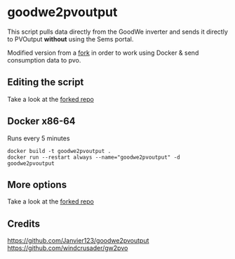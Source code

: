 #  goodwe2pvoutput
This script pulls data directly from the GoodWe inverter and sends it directly to PVOutput **without** using the Sems portal.

Modified version from a [fork](https://github.com/Janvier123/goodwe2pvoutput) in order to work using Docker & send consumption data to pvo.


## Editing the script
Take a look at the [forked repo](https://github.com/Janvier123/goodwe2pvoutput)

## Docker x86-64
Runs every 5 minutes

```shell
docker build -t goodwe2pvoutput .
docker run --restart always --name="goodwe2pvoutput" -d goodwe2pvoutput
```

## More options 
Take a look at the [forked repo](https://github.com/Janvier123/goodwe2pvoutput)



## Credits

https://github.com/Janvier123/goodwe2pvoutput
https://github.com/windcrusader/gw2pvo
